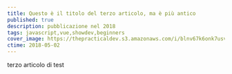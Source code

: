 ```yaml
---
title: Questo è il titolo del terzo articolo, ma è più antico
published: true
description: pubblicazione nel 2018
tags: javascript,vue,showdev,beginners
cover_image: https://thepracticaldev.s3.amazonaws.com/i/blnv67k6onk7usvqq1z9.jpg
ctime: 2018-05-02
---
```


terzo articolo di test